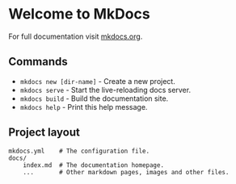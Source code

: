 # Welcome to MkDocs

For full documentation visit [mkdocs.org](http://mkdocs.org).

## Commands

* `mkdocs new [dir-name]` - Create a new project.
* `mkdocs serve` - Start the live-reloading docs server.
* `mkdocs build` - Build the documentation site.
* `mkdocs help` - Print this help message.

## Project layout
  
    mkdocs.yml    # The configuration file.
    docs/
        index.md  # The documentation homepage.
        ...       # Other markdown pages, images and other files.
